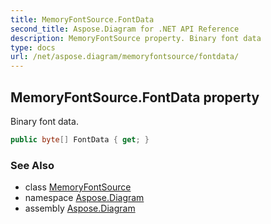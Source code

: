 ```yaml
---
title: MemoryFontSource.FontData
second_title: Aspose.Diagram for .NET API Reference
description: MemoryFontSource property. Binary font data
type: docs
url: /net/aspose.diagram/memoryfontsource/fontdata/
---
```

## MemoryFontSource.FontData property

Binary font data.

```csharp
public byte[] FontData { get; }
```

### See Also

* class [MemoryFontSource](../)
* namespace [Aspose.Diagram](../../memoryfontsource/)
* assembly [Aspose.Diagram](../../../)


